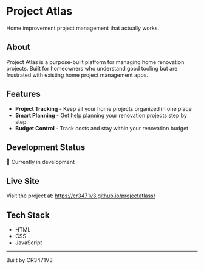 # Project Atlas

Home improvement project management that actually works.

## About

Project Atlas is a purpose-built platform for managing home renovation projects. Built for homeowners who understand good tooling but are frustrated with existing home project management apps.

## Features

- **Project Tracking** - Keep all your home projects organized in one place
- **Smart Planning** - Get help planning your renovation projects step by step  
- **Budget Control** - Track costs and stay within your renovation budget

## Development Status

🚧 Currently in development

## Live Site

Visit the project at: https://cr3471v3.github.io/projectatlass/

## Tech Stack

- HTML
- CSS
- JavaScript

---

Built by CR3471V3

